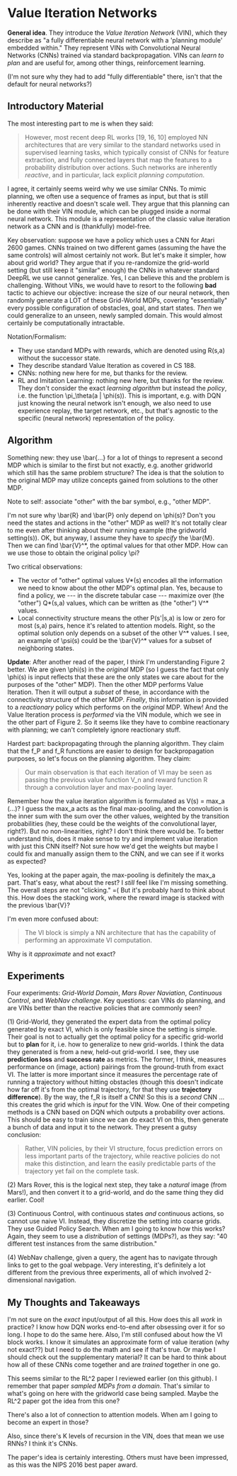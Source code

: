 # Value Iteration Networks

**General idea**. They introduce the *Value Iteration Network* (VIN), which they describe as "a fully differentiable neural network with a 'planning module' embedded within." They represent VINs with Convolutional Neural Networks (CNNs) trained via standard backpropagation. VINs can *learn to plan* and are useful for, among other things, reinforcement learning.

(I'm not sure why they had to add "fully differentiable" there, isn't that the default for neural networks?)


## Introductory Material

The most interesting part to me is when they said:

> However, most recent deep RL works [19, 16, 10] employed NN architectures that are very similar to the standard networks used in supervised learning tasks, which typically consist of CNNs for feature extraction, and fully connected layers that map the features to a probability distribution over actions. Such networks are inherently *reactive*, and in particular, lack explicit *planning computation*.

I agree, it certainly seems weird why we use similar CNNs. To mimic planning, we often use a sequence of frames as input, but that is still inherently reactive and doesn't scale well. They argue that this planning can be done with their VIN module, which can be plugged inside a normal neural network. This module is a representation of the classic value iteration network as a CNN and is (thankfully) model-free.

Key observation: suppose we have a policy which uses a CNN for Atari 2600 games. CNNs trained on two different games (assuming the have the same controls) will almost certainly not work. But let's make it simpler, how about grid world? They argue that if you re-randomize the grid-world setting (but still keep it "similar" enough) the CNNs in whatever standard DeepRL we use cannot generalize. Yes, I can believe this and the problem is challenging. Without VINs, we would have to resort to the following **bad** tactic to achieve our objective: increase the size of our neural network, then randomly generate a LOT of these Grid-World MDPs, covering "essentially" every possible configuration of obstacles, goal, and start states. *Then* we could generalize to an unseen, newly sampled domain. This would almost certainly be computationally intractable.

Notation/Formalism:

- They use standard MDPs with rewards, which are denoted using R(s,a) without the successor state.
- They describe standard Value Iteration as covered in CS 188.
- CNNs: nothing new here for me, but thanks for the review.
- RL and Imitation Learning: nothing new here, but thanks for the review. They don't consider the exact *learning algorithm* but instead the *policy*, i.e. the function \pi_\theta(a | \phi(s)). This is important, e.g. with DQN just knowing the neural network isn't enough, we also need to use experience replay, the target network, etc., but that's agnostic to the specific (neural network) representation of the policy.


## Algorithm

Something new: they use \bar{...} for a lot of things to represent a second MDP which is similar to the first but not exactly, e.g. another gridworld which still has the same problem structure? The idea is that the solution to the original MDP may utilize concepts gained from solutions to the other MDP. 

Note to self: associate "other" with the bar symbol, e.g., "other MDP".

I'm not sure why \bar{R} and \bar{P} only depend on \phi(s)? Don't you need the states and actions in the "other" MDP as well? It's not totally clear to me even after thinking about their running example (the gridworld setting(s)). OK, but anyway, I assume they have to *specify* the \bar{M}. Then we can find \bar{V}^\*, the optimal values for that other MDP. How can we use those to obtain the original policy \pi?

Two critical observations:

- The vector of "other" optimal values V\*(s) encodes all the information we need to know about the other MDP's optimal plan. Yes, because to find a policy, we --- in the discrete tabular case --- maximize over (the "other") Q\*(s,a) values, which can be written as (the "other") V^\* values. 
- Local connectivity structure means the other P(s'|s,a) is low or zero for most (s,a) pairs, hence it's related to attention models. Right, so the optimal solution only depends on a subset of the other V^\* values. I see, an example of \psi(s) could be the \bar{V}^\* values for a subset of neighboring states.

**Update**: After another read of the paper, I think I'm understanding Figure 2 better. We are given \phi(s) in the *original* MDP (so I guess the fact that only \phi(s) is input reflects that these are the only states we care about for the purposes of the "other" MDP). Then the other MDP performs Value Iteration. Then it will output a *subset* of these, in accordance with the connectivity structure of the other MDP. *Finally*, this information is provided to a *reactionary* policy which performs on the *original* MDP. Whew! And the Value Iteration process is *performed* via the VIN module, which we see in the other part of Figure 2. So it seems like they have to combine reactionary with planning; we can't completely ignore reactionary stuff.

Hardest part: backpropagating through the planning algorithm. They claim that the f_P and f_R functions are easier to design for backpropagation purposes, so let's focus on the planning algorithm. They claim:

> Our main observation is that each iteration of VI may be seen as passing the previous value function V_n and reward function R through a convolution layer and max-pooling layer.

Remember how the value iteration algorithm is formulated as V(s) = max_a (...)? I guess the max_a acts as the final max-pooling, and the convolution is the inner sum with the sum over the other values, weighted by the transition probabilities (hey, these could be the weights of the convolutional layer, right?). But no non-linearities, right? I don't think there would be. To better understand this, does it make sense to try and implement value iteration with just this CNN itself? Not sure how we'd get the weights but maybe I could fix and manually assign them to the CNN, and we can see if it works as expected?

Yes, looking at the paper again, the max-pooling is definitely the max_a part. That's easy, what about the rest? I *still* feel like I'm missing something. The overall steps are not "clicking." =( But it's probably hard to think about this. How does the stacking work, where the reward image is stacked with the previous \bar{V}?

I'm even more confused about:

> The VI block is simply a NN architecture that has the capability of performing an approximate VI computation.

Why is it *approximate* and not exact?


## Experiments

Four experiments: *Grid-World Domain*, *Mars Rover Naviation*, *Continuous Control*, and *WebNav challenge*. Key questions: can VINs do planning, and are VINs better than the reactive policies that are commonly seen?

(1) Grid-World, they generated the expert data from the optimal policy generated by exact VI, which is only feasible since the setting is simple. Their goal is not to actually get the optimal policy for a specific grid-world but to **plan** for it, i.e. how to generalize to new grid-worlds. I think the data they generated is from a new, held-out grid-world. I see, they use **prediction loss** and **success rate** as metrics. The former, I think, measures performance on (image, action) pairings from the ground-truth from exact VI. The latter is more important since it measures the percentage rate of running a trajectory without hitting obstacles (though this doesn't indicate how far off it's from the optimal trajectory, for that they use **trajectory difference**). By the way, the f_R is itself a CNN! So this is a *second* CNN ... this creates the grid which is *input* for the VIN. Wow. One of their competing methods is a CNN based on DQN which outputs a probability over actions. This should be easy to train since we can do exact VI on this, then generate a bunch of data and input it to the network. They present a gutsy conclusion:

> Rather, VIN policies, by their VI structure, focus prediction errors on less important parts of the trajectory, while reactive policies do not make this distinction, and learn the easily predictable parts of the trajectory yet fail on the complete task.

(2) Mars Rover, this is the logical next step, they take a *natural* image (from Mars!), and then convert it to a grid-world, and do the same thing they did earlier. Cool!

(3) Continuous Control, with continuous states *and* continuous actions, so cannot use naive VI. Instead, they discretize the setting into coarse grids. They use Guided Policy Search. When am I going to know how this works? Again, they seem to use a *distribution* of settings (MDPs?), as they say: "40 different test instances from the same distribution."

(4) WebNav challenge, given a query, the agent has to navigate through links to get to the goal webpage. Very interesting, it's definitely a lot different from the previous three experiments, all of which involved 2-dimensional navigation.


## My Thoughts and Takeaways

I'm not sure on the *exact* input/output of all this. How does this all *work* in practice? I know how DQN works end-to-end after obsessing over it for so long. I hope to do the same here. Also, I'm still confused about how the VI block works. I know it simulates an approximate form of value iteration (why not exact??) but I need to do the math and see if that's true. Or maybe I should check out the supplementary material? It can be hard to think about how all of these CNNs come together and are *trained* together in one go.

This seems similar to the RL^2 paper I reviewed earlier (on this github). I remember that paper *sampled MDPs from a domain*. That's similar to what's going on here with the gridworld case being sampled. Maybe the RL^2 paper got the idea from this one?

There's also a lot of connection to attention models. When am I going to become an expert in those?

Also, since there's K levels of recursion in the VIN, does that mean we use RNNs? I think it's CNNs.

The paper's idea is certainly interesting. Others must have been impressed, as this was the NIPS 2016 best paper award.
